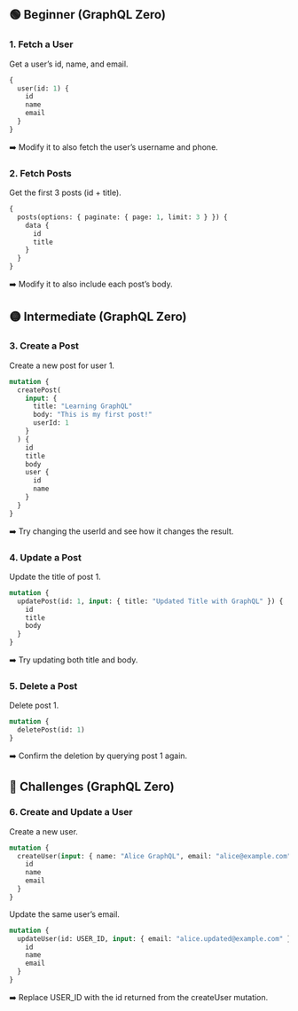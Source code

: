 ## 🟢 Beginner (GraphQL Zero)

### 1. Fetch a User

Get a user’s id, name, and email.

```graphql
{
  user(id: 1) {
    id
    name
    email
  }
}
```

➡️ Modify it to also fetch the user’s username and phone.

### 2. Fetch Posts

Get the first 3 posts (id + title).

```graphql
{
  posts(options: { paginate: { page: 1, limit: 3 } }) {
    data {
      id
      title
    }
  }
}
```

➡️ Modify it to also include each post’s body.

## 🟡 Intermediate (GraphQL Zero)

### 3. Create a Post

Create a new post for user 1.

```graphql
mutation {
  createPost(
    input: {
      title: "Learning GraphQL"
      body: "This is my first post!"
      userId: 1
    }
  ) {
    id
    title
    body
    user {
      id
      name
    }
  }
}
```

➡️ Try changing the userId and see how it changes the result.

### 4. Update a Post

Update the title of post 1.

```graphql
mutation {
  updatePost(id: 1, input: { title: "Updated Title with GraphQL" }) {
    id
    title
    body
  }
}
```

➡️ Try updating both title and body.

### 5. Delete a Post

Delete post 1.

```graphql
mutation {
  deletePost(id: 1)
}
```

➡️ Confirm the deletion by querying post 1 again.

## 🔵 Challenges (GraphQL Zero)

### 6. Create and Update a User

Create a new user.

```graphql
mutation {
  createUser(input: { name: "Alice GraphQL", email: "alice@example.com" }) {
    id
    name
    email
  }
}
```

Update the same user’s email.

```graphql
mutation {
  updateUser(id: USER_ID, input: { email: "alice.updated@example.com" }) {
    id
    name
    email
  }
}
```

➡️ Replace USER_ID with the id returned from the createUser mutation.
